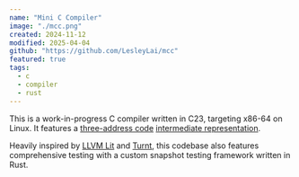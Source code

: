 ```yaml
---
name: "Mini C Compiler"
image: "./mcc.png"
created: 2024-11-12
modified: 2025-04-04
github: "https://github.com/LesleyLai/mcc"
featured: true
tags:
  - c
  - compiler
  - rust
---
```


This is a work-in-progress C compiler written in C23, targeting x86-64 on Linux. It features a [three-address code](https://en.wikipedia.org/wiki/Three-address_code) [intermediate representation](https://en.wikipedia.org/wiki/Intermediate_representation). 

Heavily inspired by [LLVM Lit](https://llvm.org/docs/CommandGuide/lit.html) and [Turnt](https://pypi.org/project/turnt/), this codebase also features comprehensive testing with a custom snapshot testing framework written in Rust.
